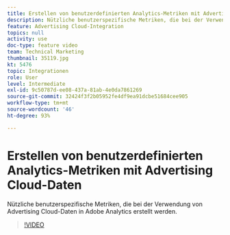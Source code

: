 ```yaml
---
title: Erstellen von benutzerdefinierten Analytics-Metriken mit Advertising Cloud-Daten
description: Nützliche benutzerspezifische Metriken, die bei der Verwendung von Advertising Cloud-Daten in Adobe Analytics erstellt werden.
feature: Advertising Cloud-Integration
topics: null
activity: use
doc-type: feature video
team: Technical Marketing
thumbnail: 35119.jpg
kt: 5476
topic: Integrationen
role: User
level: Intermediate
exl-id: 9c50787d-ee08-437a-81ab-4e0da7861269
source-git-commit: 32424f3f2b05952fe4df9ea91dcbe51684cee905
workflow-type: tm+mt
source-wordcount: '46'
ht-degree: 93%

---
```


# Erstellen von benutzerdefinierten Analytics-Metriken mit Advertising Cloud-Daten

Nützliche benutzerspezifische Metriken, die bei der Verwendung von Advertising Cloud-Daten in Adobe Analytics erstellt werden.

>[!VIDEO](https://video.tv.adobe.com/v/35119/?quality=12&learn=on)
